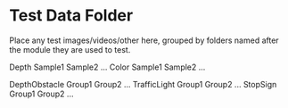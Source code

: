 # Test Data Folder
Place any test images/videos/other here, grouped by folders named after the module they are used to test.

Depth
	Sample1
	Sample2
	...
Color
	Sample1
	Sample2
	...
	
DepthObstacle
	Group1
	Group2
	...
TrafficLight
	Group1
	Group2
	...
StopSign
	Group1
	Group2
	...